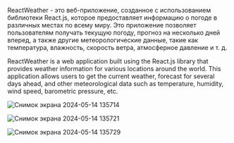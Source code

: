 ReactWeather - это веб-приложение, созданное с использованием библиотеки React.js, которое предоставляет информацию о погоде в различных местах по всему миру. Это приложение позволяет пользователям получать текущую погоду, прогноз на несколько дней вперед, а также другие метеорологические данные, такие как температура, влажность, скорость ветра, атмосферное давление и т. д.

ReactWeather is a web application built using the React.js library that provides weather information for various locations around the world. This application allows users to get the current weather, forecast for several days ahead, and other meteorological data such as temperature, humidity, wind speed, barometric pressure, etc.



![Снимок экрана 2024-05-14 135714](https://github.com/YuraGolinsky/ReactWeather/assets/134283897/807344cf-d015-4b79-bde6-4f98d7c5dbdc)




![Снимок экрана 2024-05-14 135721](https://github.com/YuraGolinsky/ReactWeather/assets/134283897/475ee4f6-7ce6-4147-9c7b-0d61a32512ff)





![Снимок экрана 2024-05-14 135729](https://github.com/YuraGolinsky/ReactWeather/assets/134283897/fddc4158-096c-40b7-b9ec-929ae2e8a40d)




